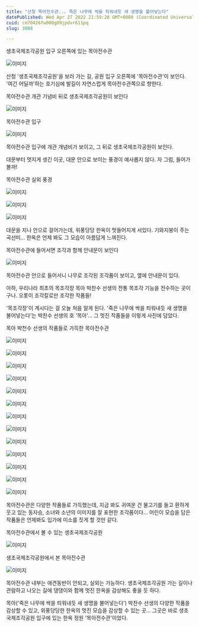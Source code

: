 ```yaml
---
title: "산청 목아전수관... 죽은 나무에 싹을 틔워내듯 새 생명을 불어넣는다"
datePublished: Wed Apr 27 2022 21:59:28 GMT+0000 (Coordinated Universal Time)
cuid: cm70426fw000g09jpdvr611pq
slug: 3808

---
```



생초국제조각공원 입구 오른쪽에 있는 목아전수관

![이미지](https://cdn.hashnode.com/res/hashnode/image/upload/v1739255861674/ad81a4c4-0bfc-471a-bf19-3233ce186ede.jpeg)

산청 '생초국제조각공원'을 보러 가는 길, 공원 입구 오른쪽에 '목아전수관'이 보인다. '여긴 어딜까'하는 호기심에 발길이 자연스럽게 목아전수관쪽으로 향한다.

목아전수관 개관 기념비 뒤로 생초국제조각공원이 보인다

![이미지](https://cdn.hashnode.com/res/hashnode/image/upload/v1739255863786/a0263dcf-8eca-462a-b9df-9a29441b43d8.jpeg)

목아전수관 입구

![이미지](https://cdn.hashnode.com/res/hashnode/image/upload/v1739255865931/0a07dadc-3149-4434-ba8a-3ff2251ca549.jpeg)

목아전수관 입구에 개관 개념비가 보이고, 그 뒤로 생초국제조각공원이 보인다.

대문부터 멋지게 생긴 이곳, 대문 안으로 보이는 풍경이 예사롭지 않다. 자 그럼, 들어가볼까!

목아전수관 실외 풍경

![이미지](https://cdn.hashnode.com/res/hashnode/image/upload/v1739255867873/65940f13-8b5a-40da-9bbe-6cf8c9d9ff58.jpeg)

![이미지](https://cdn.hashnode.com/res/hashnode/image/upload/v1739255869943/31f42169-1016-4dce-9a3b-ec0b28398772.jpeg)

![이미지](https://cdn.hashnode.com/res/hashnode/image/upload/v1739255872172/d6042164-b359-4217-bc8d-3cc7b81505c7.jpeg)

대문을 지나 안으로 걸어가는데, 위풍당당 한옥이 멋들어지게 서있다. 기와지붕이 주는 곡선미... 한옥은 언제 봐도 그 모습이 아름답게 느껴진다.

목아전수관에 들어서면 조각과 함께 안내문이 보인다

![이미지](https://cdn.hashnode.com/res/hashnode/image/upload/v1739255874032/bf50d372-808f-4852-a424-7ac6079e041a.jpeg)

목아전수관 안으로 들어서니 나무로 조각된 조각품이 보이고, 옆에 안내문이 있다.

아하, 우리나라 최초의 목조각장 목아 박찬수 선생의 전통 목조각 기능을 전수하는 곳이구나. 오롯이 조각칼로만 조각한 작품들!

'목조각장'이 계시다는 걸 오늘 처음 알게 된다. '죽은 나무에 싹을 틔워내듯 새 생명을 불어넣는다'는 박찬수 선생의 호 '목아'... 그 멋진 작품들을 이렇게 사진에 담았다.

목아 박천수 선생의 작품들로 가득한 목아전수관

![이미지](https://cdn.hashnode.com/res/hashnode/image/upload/v1739255875838/57b8c2af-1658-49d2-922e-8a132f6c4026.jpeg)

![이미지](https://cdn.hashnode.com/res/hashnode/image/upload/v1739255877986/96663121-7764-4386-829e-49dc956d2653.jpeg)

![이미지](https://cdn.hashnode.com/res/hashnode/image/upload/v1739255880070/0baa7ee4-a5d5-424b-8649-e17241f49141.jpeg)

![이미지](https://cdn.hashnode.com/res/hashnode/image/upload/v1739255882138/d76bf8e1-5d50-43d6-8198-f3d40912eb50.jpeg)

![이미지](https://cdn.hashnode.com/res/hashnode/image/upload/v1739255884535/8e51ac61-27ad-48c3-829a-18755c4969d0.jpeg)

![이미지](https://cdn.hashnode.com/res/hashnode/image/upload/v1739255886425/b806e5ef-f8a9-4cb9-b8ff-ea5627deda92.jpeg)

![이미지](https://cdn.hashnode.com/res/hashnode/image/upload/v1739255888489/e57fe9a5-1d19-45a2-a9a9-77c7b4fd879e.jpeg)

![이미지](https://cdn.hashnode.com/res/hashnode/image/upload/v1739255890384/37b1a32d-0634-4f34-b729-26eb85e9765f.jpeg)

![이미지](https://cdn.hashnode.com/res/hashnode/image/upload/v1739255892026/78a65df8-8b4b-4544-83b1-dc115f5ce1e5.jpeg)

![이미지](https://cdn.hashnode.com/res/hashnode/image/upload/v1739255893993/0150baa2-3f10-4a2d-a0ff-bfc3e7a0d010.jpeg)

![이미지](https://cdn.hashnode.com/res/hashnode/image/upload/v1739255896148/a256d0bb-6639-4d05-9285-76d65a2be058.jpeg)

![이미지](https://cdn.hashnode.com/res/hashnode/image/upload/v1739255898340/0cc919d5-5fe3-4c3c-be25-9375ab3e9188.jpeg)

![이미지](https://cdn.hashnode.com/res/hashnode/image/upload/v1739255900585/cadc6987-cf79-4701-915d-7f0057ab909c.jpeg)

목아전수관은 다양한 작품들로 가득했는데, 지금 봐도 귀여운 건 물고기를 들고 환하게 웃고 있는 동자승, 소녀와 소년의 이미지를 잘 표현한 조각품이다... 어린이 모습을 담은 작품들은 언제봐도 입가에 미소를 짓게 할 것만 같다.

목아전수관에서 볼 수 있는 생초국제조각공원

![이미지](https://cdn.hashnode.com/res/hashnode/image/upload/v1739255902502/69a4f80a-c750-4c0c-bdf3-b7c7015a4d40.jpeg)

생초국제조각공원에서 본 목아전수관

![이미지](https://cdn.hashnode.com/res/hashnode/image/upload/v1739255904891/ac9ed931-dafa-4e4e-b120-4b9fae3337d1.jpeg)

목아전수관 내부는 애견동반이 안되고, 실외는 가능하다. 생초국제조각공원 가는 길이나 관람하고 나오는 길에 댕댕이와 함께 멋진 한옥을 감상해도 좋을 듯 하다.

목아('죽은 나무에 싹을 틔워내듯 새 생명을 불어넣는다') 박찬수 선생의 다양한 작품을 감상할 수 있고, 위풍당당한 한옥의 멋진 모습을 감상할 수 있는 곳... 그곳은 바로 생초국제조각공원 입구에 있는 한옥 정원 '목아전수관'이었다.